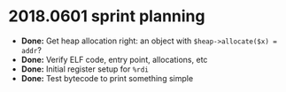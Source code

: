 # 2018.0601 sprint planning
- **Done:** Get heap allocation right: an object with `$heap->allocate($x) = addr`?
- **Done:** Verify ELF code, entry point, allocations, etc
- **Done:** Initial register setup for `%rdi`
- **Done:** Test bytecode to print something simple
